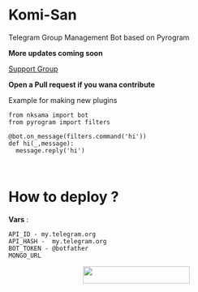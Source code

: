 # Komi-San
Telegram Group Management Bot based on Pyrogram

<b> More updates coming soon </b>

[Support Group](https://t.me/Komisan_Support)

<b> Open a Pull request
if you wana contribute </b>


Example for making new plugins

```
from nksama import bot 
from pyrogram import filters

@bot.on_message(filters.command('hi'))
def hi(_,message):
  message.reply('hi')
  


```


# How to deploy ?

__Vars__ :

```
API_ID - my.telegram.org
API_HASH -  my.telegram.org
BOT_TOKEN - @botfather
MONGO_URL

```
<p align="center"><a href="https://dashboard.heroku.com/new?template=https://github.com/ashui501/Komi-San"> <img 
src="https://img.shields.io/badge/Deploy%20To%20Heroku-pink?style=flat&logo=heroku" width="210" height="34.45" /></a></p>

